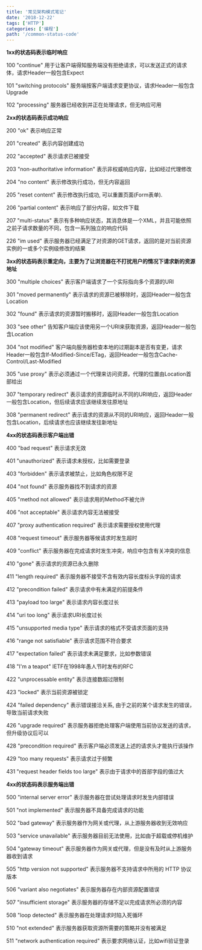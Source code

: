 ```yaml
---
title: '常见架构模式笔记'
date: '2018-12-22'
tags: ['HTTP']
categories: ['编程']
path: '/common-status-code'
---
```


**1xx的状态码表示临时响应**

100 "continue" 用于让客户端得知服务端没有拒绝请求，可以发送正式的请求体，请求Header一般包含Expect

101 "switching protocols" 服务端按客户端请求变更协议，请求Header一般包含Upgrade

102 "processing" 服务器已经收到并正在处理请求，但无响应可用



**2xx的状态码表示成功响应**

200 "ok" 表示响应正常

201 "created" 表示内容创建成功

202 "accepted" 表示请求已被接受

203 "non-authoritative information" 表示非权威响应内容，比如经过代理修改

204 "no content" 表示修改执行成功，但无内容返回

205 "reset content" 表示修改执行成功, 可以重置页面(Form表单).

206 "partial content" 表示响应了部分内容，如文件下载

207 "multi-status" 表示有多种响应状态，其消息体是一个XML，并且可能依照之前子请求数量的不同，包含一系列独立的响应代码

226 "im used" 表示服务器已经满足了对资源的GET请求，返回的是对当前资源实例的一或多个实例级修改的结果



**3xx的状态码表示重定向，主要为了让浏览器在不打扰用户的情况下请求新的资源地址**

300 "multiple choices" 表示客户端请求了一个实际指向多个资源的URI

301 "moved permanently" 表示请求的资源已被移除时，返回Header一般包含Location

302 "found" 表示请求的资源暂时搬移时，返回Header一般包含Location

303 "see other" 告知客户端应该使用另一个URI来获取资源，返回Header一般包含Location

304 "not modified" 客户端向服务器检查本地的过期副本是否有变更，请求Header一般包含If-Modified-Since/ETag，返回Header一般包含Cache-Control/Last-Modified

305 "use proxy" 表示必须通过一个代理来访问资源，代理的位置由Location首部给出

307 "temporary redirect" 表示请求的资源临时从不同的URI响应，返回Header一般包含Location，但后续请求应该继续发往原地址

308 "permanent redirect" 表示请求的资源从不同的URI响应，返回Header一般包含Location，后续请求也应该继续发往新地址



**4xx的状态码表示客户端出错**

400 "bad request" 表示请求无效

401 "unauthorized" 表示请求未授权，比如需要登录

403 "forbidden" 表示请求被禁止，比如角色权限不足

404 "not found" 表示服务器找不到请求的资源

405 "method not allowed" 表示请求用的Method不被允许

406 "not acceptable" 表示请求内容无法被接受

407 "proxy authentication required" 表示请求需要授权使用代理

408 "request timeout" 表示服务器等候请求时发生超时

409 "conflict" 表示服务器在完成请求时发生冲突，响应中包含有关冲突的信息

410 "gone" 表示请求的资源已永久删除

411 "length required" 表示服务器不接受不含有效内容长度标头字段的请求

412 "precondition failed" 表示请求中有未满足的前提条件

413 "payload too large" 表示请求内容长度过长

414 "uri too long"  表示请求URI长度过长

415 "unsupported media type" 表示请求的格式不受请求页面的支持

416 "range not satisfiable" 表示请求范围不符合要求

417 "expectation failed" 表示请求未满足要求，比如参数错误

418 "I'm a teapot" IETF在1998年愚人节时发布的RFC

422 "unprocessable entity" 表示连接数超过限制

423 "locked" 表示当前资源被锁定

424 "failed dependency" 表示错误接洽关系, 由于之前的某个请求发生的错误，导致当前请求失败

426 "upgrade required" 表示服务器拒绝处理客户端使用当前协议发送的请求，但升级协议后可以

428 "precondition required" 表示客户端必须发送上述的请求头才能执行该操作

429 "too many requests" 表示请求过于频繁

431 "request header fields too large"  表示由于请求中的首部字段的值过大



**4xx的状态码表示服务端出错**

500 "internal server error" 表示服务器在尝试处理请求时发生内部错误

501 "not implemented" 表示服务器不具备完成请求的功能

502 "bad gateway" 表示服务器作为网关或代理，从上游服务器收到无效响应

503 "service unavailable" 表示服务器目前无法使用，比如由于超载或停机维护

504 "gateway timeout" 表示服务器作为网关或代理，但是没有及时从上游服务器收到请求

505 "http version not supported" 表示服务器不支持请求中所用的 HTTP 协议版本

506 "variant also negotiates" 表示服务器存在内部资源配置错误

507 "insufficient storage" 表示服务器的存储不足以完成请求所必须的内容

508 "loop detected" 表示服务器在处理请求时陷入死循环

510 "not extended" 表示服务器获取资源所需要的策略并没有被满足

511 "network authentication required" 表示要求网络认证，比如wifi验证登录